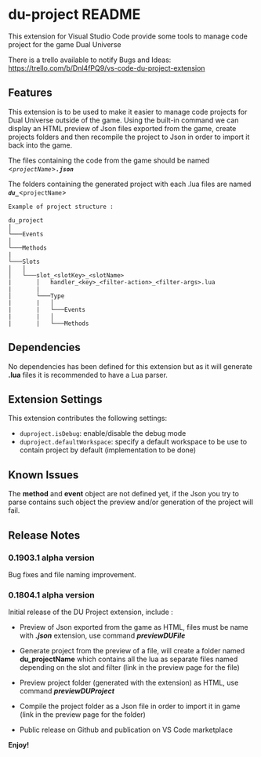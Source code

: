 # du-project README

This extension for Visual Studio Code provide some tools to manage code project for the game Dual Universe

There is a trello available to notify Bugs and Ideas: https://trello.com/b/Dnl4fPQ9/vs-code-du-project-extension

## Features

This extension is to be used to make it easier to manage code projects for Dual Universe outside of the game.
Using the built-in command we can display an HTML preview of Json files exported from the game, create projects folders and then recompile the project to Json in order to import it back into the game.

The files containing the code from the game should be named \<_`projectName`_\>**_`.json`_**

The folders containing the generated project with each .lua files are named **_`du_`_**\<`projectName`\>

```
Example of project structure :

du_project
│
└───Events
│
└───Methods
|
└───Slots
│   │
│   └───slot_<slotKey>_<slotName>
|       │   handler_<key>_<filter-action>_<filter-args>.lua
|       |
│       └───Type
|       |   │
|       |   └───Events
|       |   │
|       |   └───Methods
```

## Dependencies

No dependencies has been defined for this extension but as it will generate **.lua** files it is recommended to have a Lua parser.

## Extension Settings

This extension contributes the following settings:

* `duproject.isDebug`: enable/disable the debug mode
* `duproject.defaultWorkspace`: specify a default workspace to be use to contain project by default (implementation to be done)

## Known Issues

The **method** and **event** object are not defined yet, if the Json you try to parse contains such object the preview and/or generation of the project will fail. 

## Release Notes

### 0.1903.1 alpha version

Bug fixes and file naming improvement.

### 0.1804.1 alpha version

Initial release of the DU Project extension, include :

* Preview of Json exported from the game as HTML, files must be name with **_.json_** extension, use command **_previewDUFile_** 

* Generate project from the preview of a file, will create a folder named **du_projectName** which contains all the lua as separate files named depending on the slot and filter (link in the preview page for the file)

* Preview project folder (generated with the extension) as HTML, use command **_previewDUProject_**

* Compile the project folder as a Json file in order to import it in game (link in the preview page for the folder)

* Public release on Github and publication on VS Code marketplace



**Enjoy!**
